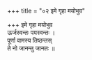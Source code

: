 +++
title = "०२ इमे गृहा मयोभुव"

+++
इमे गृहा मयोभुव  
ऊर्जस्वन्तः पयस्वन्तः ।  
पूर्णा वामस्य तिष्ठन्तस्  
ते नो जानन्तु जानतः ॥